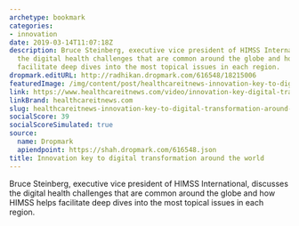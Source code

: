 ```yaml
---
archetype: bookmark
categories:
- innovation
date: 2019-03-14T11:07:18Z
description: Bruce Steinberg, executive vice president of HIMSS International, discusses
  the digital health challenges that are common around the globe and how HIMSS helps
  facilitate deep dives into the most topical issues in each region.
dropmark.editURL: http://radhikan.dropmark.com/616548/18215006
featuredImage: /img/content/post/healthcareitnews-innovation-key-to-digital-transformation-around-the-world.jpg
link: https://www.healthcareitnews.com/video/innovation-key-digital-transformation-around-world
linkBrand: healthcareitnews.com
slug: healthcareitnews-innovation-key-to-digital-transformation-around-the-world
socialScore: 39
socialScoreSimulated: true
source:
  name: Dropmark
  apiendpoint: https://shah.dropmark.com/616548.json
title: Innovation key to digital transformation around the world
---
```

Bruce Steinberg, executive vice president of HIMSS International, discusses the digital health challenges that are common around the globe and how HIMSS helps facilitate deep dives into the most topical issues in each region.
